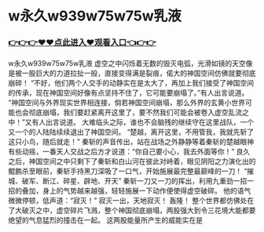 # w永久w939w75w75w乳液

### <a href="https://github.com/xinfue/dunp/issues/2">👉👉👉♥♥点此进入♥观看入口👈👉👉</a>

w永久w939w75w75w乳液
虚空之中闪烁着无数的毁灭电弧，光滑如镜的天空像是被一股巨大的力道拉扯一般，直接变得满是裂痕，偌大的神国空间仿佛就要彻底崩碎！
    “不好，他们两个人交手的动静实在是太大了，再加上我们接受了神国空间的传承，现在神国空间好像有点坚持不住了，它可能要崩塌了。”有人出言说道。
    “神国空间与外界现实世界相连接，倘若神国空间崩塌，那么外界的玄黄小世界可能也会彻底崩塌，我们要赶紧离开这里了，要不然我们可能会被卷入虚空乱流之中！”又有人出言说道。
    大难临头之际，谁也不会脑残的继续守在这里战队，一个又一个的人陆陆续续退出了神国空间。
    “楚越，离开这里，不用管我，我就先斩了这只小鸟，随后就走！”
    秦斩的声音传出，站在战场之外静静等着秦斩的楚越眼神有些动摇，一番天人交战之后方才说道：“你自己要小心，我去外面等你！”
    良久之后，神国空间之中只剩下了秦斩和白山河在彼此对峙着，眼见阴阳之力演化出的鲲鹏杀至眼前，秦斩手持黑刀深吸了一口气，开始施展最完整最巅峰的一刀！
    “摧城、破军、断江、碎星、辟地、开天”
    秦斩一刀又一刀的挥出，利用九重劲一招一招的叠加，身上的气势越来越强，轻轻施展一下动作便使得虚空破碎。
    他的语气微微停顿，低声道：“寂灭！”
    寂灭一出，天地寂灭！
    轰隆！
    整个世界都仿佛处在了大破灭之中，虚空碎片飞溅，整个神国彻底崩塌，两股强大到令三花境大能都要绝望的气息猛烈的撞击在一起。
    这两股能量所产生的威能实在是
